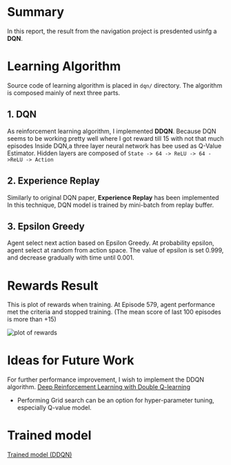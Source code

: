 
# Summary
In this report, the result from the navigation project is presdented usinfg a **DQN**.

# Learning Algorithm
Source code of learning algorithm is placed in `dqn/` directory.
The algorithm is composed mainly of next three parts.

## 1. DQN
As reinforcement learning algorithm, I implemented **DDQN**.
Because DQN seems to be working pretty well where I got reward till 15 with not that much episodes
Inside DQN,a three layer neural network has bee used as Q-Value Estimator.
Hidden layers are composed of ``State -> 64 -> ReLU -> 64 ->ReLU -> Action``

## 2. Experience Replay
Similarly to original DQN paper, **Experience Replay** has been implemented
In this technique, DQN model is trained by mini-batch from replay buffer.

## 3. Epsilon Greedy
Agent select next action based on Epsilon Greedy. At probability epsilon,
agent select at random from action space.
The value of epsilon is set 0.999, and decrease gradually with time until 0.001.

# Rewards Result
This is plot of rewards when training.
At Episode 579, agent performance met the criteria and stopped training.
(The mean score of last 100 episodes is more than +15)

![plot of rewards](./score_graph.jpg)

# Ideas for Future Work
For further performance improvement, I wish to implement the DDQN algorithm. [Deep Reinforcement Learning with Double Q-learning](https://arxiv.org/abs/1509.06461)
- Performing Grid search can be an option for hyper-parameter tuning, especially Q-value model.

# Trained model
[Trained model (DDQN)](./checkpoint.pth)
